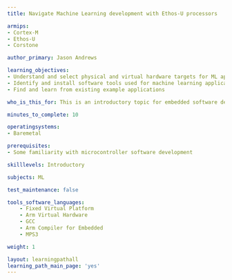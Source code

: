```yaml
---
title: Navigate Machine Learning development with Ethos-U processors

armips:
- Cortex-M
- Ethos-U
- Corstone

author_primary: Jason Andrews

learning_objectives:
- Understand and select physical and virtual hardware targets for ML application development with Cortex-M and Ethos-U
- Identify and install software tools used for machine learning applications on microcontrollers
- Find and learn from existing example applications 

who_is_this_for: This is an introductory topic for embedded software developers interested in learning about machine learning.

minutes_to_complete: 10

operatingsystems:
- Baremetal

prerequisites:
- Some familiarity with microcontroller software development 

skilllevels: Introductory

subjects: ML

test_maintenance: false

tools_software_languages:
    - Fixed Virtual Platform
    - Arm Virtual Hardware
    - GCC
    - Arm Compiler for Embedded
    - MPS3

weight: 1

layout: learningpathall
learning_path_main_page: 'yes'
---
```

